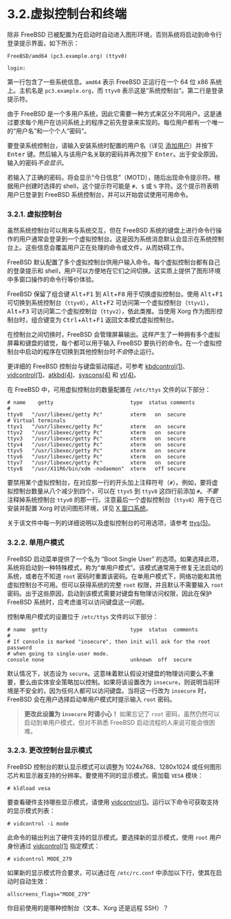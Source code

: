 # 3.2.虚拟控制台和终端

除非 FreeBSD 已被配置为在启动时自动进入图形环境，否则系统将启动到命令行登录提示界面，如下所示：

```
FreeBSD/amd64 (pc3.example.org) (ttyv0)

login:
```

第一行包含了一些系统信息。`amd64` 表示 FreeBSD 正运行在一个 64 位 x86 系统上。主机名是 `pc3.example.org`，而 `ttyv0` 表示这是“系统控制台”。第二行是登录提示符。

由于 FreeBSD 是一个多用户系统，因此它需要一种方式来区分不同用户。这是通过要求每个用户在访问系统上的程序之前先登录来实现的。每位用户都有一个唯一的“用户名”和一个个人“密码”。

要登录系统控制台，请输入安装系统时配置的用户名（详见 [添加用户](https://docs.freebsd.org/en/books/handbook/bsdinstall/#bsdinstall-addusers)）并按下 <kbd>Enter</kbd> 键。然后输入与该用户名关联的密码并再次按下 <kbd>Enter</kbd>。出于安全原因，输入的密码*不会显示*。

若输入了正确的密码，将会显示“今日信息”（MOTD），随后出现命令提示符。根据用户创建时选择的 shell，这个提示符可能是 `#`、`$` 或 `%` 字符。这个提示符表明用户已登录到 FreeBSD 系统控制台，并可以开始尝试使用可用命令。

### 3.2.1. 虚拟控制台

虽然系统控制台可以用来与系统交互，但在 FreeBSD 系统的键盘上进行命令行操作的用户通常会登录到一个虚拟控制台。这是因为系统消息默认会显示在系统控制台上。这些信息会覆盖用户正在处理的命令或文件，从而妨碍工作。

FreeBSD 默认配置了多个虚拟控制台供用户输入命令。每个虚拟控制台都有自己的登录提示和 shell，用户可以方便地在它们之间切换。这实质上提供了图形环境中多窗口操作的命令行等价体验。

FreeBSD 保留了组合键 <kbd>Alt</kbd>+<kbd>F1</kbd> 到 <kbd>Alt</kbd>+<kbd>F8</kbd> 用于切换虚拟控制台。使用 <kbd>Alt</kbd>+<kbd>F1</kbd> 可切换到系统控制台（`ttyv0`），<kbd>Alt</kbd>+<kbd>F2</kbd> 可访问第一个虚拟控制台（`ttyv1`），<kbd>Alt</kbd>+<kbd>F3</kbd> 可访问第二个虚拟控制台（`ttyv2`），依此类推。当使用 Xorg 作为图形控制台时，组合键变为 <kbd>Ctrl</kbd>+<kbd>Alt</kbd>+<kbd>F1</kbd> 返回文本模式虚拟控制台。

在控制台之间切换时，FreeBSD 会管理屏幕输出。这样产生了一种拥有多个虚拟屏幕和键盘的错觉，每个都可以用于输入 FreeBSD 要执行的命令。在一个虚拟控制台中启动的程序在切换到其他控制台时*不会*停止运行。

更详细的 FreeBSD 控制台与键盘驱动描述，可参考 [kbdcontrol(1)](https://man.freebsd.org/cgi/man.cgi?query=kbdcontrol&sektion=1&format=html)、[vidcontrol(1)](https://man.freebsd.org/cgi/man.cgi?query=vidcontrol&sektion=1&format=html)、[atkbd(4)](https://man.freebsd.org/cgi/man.cgi?query=atkbd&sektion=4&format=html)、[syscons(4)](https://man.freebsd.org/cgi/man.cgi?query=syscons&sektion=4&format=html) 和 [vt(4)](https://man.freebsd.org/cgi/man.cgi?query=vt&sektion=4&format=html)。

在 FreeBSD 中，可用虚拟控制台的数量配置在 `/etc/ttys` 文件的以下部分：

```
# name    getty                         type  status comments
#
ttyv0   "/usr/libexec/getty Pc"         xterm   on  secure
# Virtual terminals
ttyv1   "/usr/libexec/getty Pc"         xterm   on  secure
ttyv2   "/usr/libexec/getty Pc"         xterm   on  secure
ttyv3   "/usr/libexec/getty Pc"         xterm   on  secure
ttyv4   "/usr/libexec/getty Pc"         xterm   on  secure
ttyv5   "/usr/libexec/getty Pc"         xterm   on  secure
ttyv6   "/usr/libexec/getty Pc"         xterm   on  secure
ttyv7   "/usr/libexec/getty Pc"         xterm   on  secure
ttyv8   "/usr/X11R6/bin/xdm -nodaemon"  xterm   off secure
```

要禁用某个虚拟控制台，在对应那一行的开头加上注释符号（`#`）。例如，要将虚拟控制台数量从八个减少到四个，可以在 `ttyv5` 到 `ttyv8` 这四行前添加 `#`。*不要*注释掉系统控制台 `ttyv0` 的那一行。注意最后一个虚拟控制台（`ttyv8`）用于在已安装并配置 Xorg 时访问图形环境，详见 [X 窗口系统](https://docs.freebsd.org/en/books/handbook/x11/#x11)。

关于该文件中每一列的详细说明以及虚拟控制台的可用选项，请参考 [ttys(5)](https://man.freebsd.org/cgi/man.cgi?query=ttys&sektion=5&format=html)。

### 3.2.2. 单用户模式

FreeBSD 启动菜单提供了一个名为 “Boot Single User” 的选项。如果选择此项，系统将启动到一种特殊模式，称为“单用户模式”。该模式通常用于修复无法启动的系统，或者在不知道 `root` 密码时重置该密码。在单用户模式下，网络功能和其他虚拟控制台不可用。但可以获得系统的完整 `root` 权限，并且默认不需要输入 `root` 密码。出于这些原因，启动到该模式需要对键盘有物理访问权限，因此在保护 FreeBSD 系统时，应考虑谁可以访问键盘这一问题。

控制单用户模式的设置位于 `/etc/ttys` 文件的以下部分：

```
# name  getty                           type  status  comments
#
# If console is marked "insecure", then init will ask for the root password
# when going to single-user mode.
console none                            unknown  off  secure
```

默认情况下，状态设为 `secure`。这意味着默认假设对键盘的物理访问要么不重要，要么由实体安全策略加以控制。如果将该设置改为 `insecure`，则说明当前环境是不安全的，因为任何人都可以访问键盘。当将这一行改为 `insecure` 时，FreeBSD 会在用户选择启动单用户模式时提示输入 `root` 密码。

>**更改此设置为 `insecure` 时请小心！** 如果忘记了 `root` 密码，虽然仍然可以启动到单用户模式，但对不熟悉 FreeBSD 启动流程的人来说可能会很困难。 

### 3.2.3. 更改控制台显示模式

FreeBSD 控制台的默认显示模式可以调整为 1024x768、1280x1024 或任何图形芯片和显示器支持的分辨率。要使用不同的显示模式，需加载 `VESA` 模块：

```
# kldload vesa
```

要查看硬件支持哪些显示模式，请使用 [vidcontrol(1)](https://man.freebsd.org/cgi/man.cgi?query=vidcontrol&sektion=1&format=html)。运行以下命令可获取支持的显示模式列表：

```
# vidcontrol -i mode
```

此命令的输出列出了硬件支持的显示模式。要选择新的显示模式，使用 `root` 用户身份通过 [vidcontrol(1)](https://man.freebsd.org/cgi/man.cgi?query=vidcontrol&sektion=1&format=html) 指定模式：

```
# vidcontrol MODE_279
```

如果新的显示模式符合要求，可以通过在 `/etc/rc.conf` 中添加以下行，使其在启动时自动生效：

```
allscreens_flags="MODE_279"
```

你目前使用的是哪种控制台（文本、Xorg 还是远程 SSH）？
